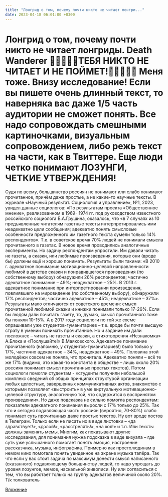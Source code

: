 ```yaml
---
title: "Лонгрид о том, почему почти никто не читает лонгри..."
date: 2023-04-18 06:01:00 +0300
---
```


Лонгрид о том, почему почти никто не читает лонгриды.
Death Wanderer
👺👺👺👺👺ТЕБЯ НИКТО НЕ ЧИТАЕТ И НЕ ПОЙМЕТ!👺👺👺👺👺
Меня тоже. Внизу исследование!
Если вы пишете очень длинный текст, то наверняка вас даже 1/5 часть аудитории не сможет понять. Все надо сопровождать смешными картиночками, визуальным сопровождением, либо режь текст на части, как в Твиттере. Еще люди четко понимают ЛОЗУНГИ, ЧЕТКИЕ УТВЕРЖДЕНИЯ!
====================================
Судя по всему, большинство россиян не понимают или слабо понимают прочитанное, причём даже простые, а не какие-то научные тексты.
В журнале «Научный результат. Социология и управление», №1, 2023, увидел данные социологов:
«По результатам проекта «Общественное мнение», реализованном в 1969- 1974 гг. под руководством известного российского социолога Б.А.Грушина, оказалось, что «в 7 случаях из 10 предъявленные читателям газетные тексты интерпретировались ими неадекватно цели сообщения; адекватно понять смысловые особенности предложенного им газетного текста сумели только 14% респондентов».
Т.е. в советское время 70% людей не понимали смысла прочитанного в газетах.
В новое время проводились аналогичные эксперименты. Но задачу респондентам упростили. Им давали читать не газеты, а сказки, или любимые произведения, которые они (вроде бы) должны ещё и хорошо понимать. Результаты были такими:
«В 2010 г. адекватное понимание мотивационно-целевой направленности любимой в детстве сказки и понравившегося произведения (по собственному выбору) обнаружили 26% респондентов; частично адекватное понимание – 49%; неадекватное – 25%. В 2013 г. адекватное понимание при интерпретировании произведения, повлиявшего на мировидение (по собственному выбору), обнаружили 17% респондентов; частично адекватное – 45%; неадекватное – 37%».
Результаты мало отличаются от советского времени: смысл прочитанной любимой сказки и книжки понимали только 17-26%. Если бы людям дали почитать газету, то, думаю, смысл прочитанного тоже бы поняли 10-15%.
А в 2017 году социологи по той же схеме опрашивали уже студентов-гуманитариев – т.е. вроде бы почти высшую страту в умении понимать прочитанное. Но и задание им дали посложнее – читать не газеты и сказки, а стихотворения «Незнакомка» А.Блока и «Послушайте!» В.Маяковского. Адекватное понимание прочитанного (напомню, у студентов-гуманитариев!) было только у 17%, частично адекватное – 34%, неадекватное – 49%. Половина этой молодёжи совсем не поняла, что прочитала. Адекватно поняли – всё те же 17% (видимо, это какая-то константа в обществе – лишь около 20% россиян понимает смысл прочитанных простых текстов).
Потом социологи помогли студентам - «студенты получили небольшой комплекс сведений об общих принципах структурой организации любых целостных, завершенных коммуникативных актов, знакомство с которыми позволяет «выстроить» в уме виртуальную мотивационно-целевой структуру, аналогичную той, что содержится в воспринятом произведении». Но даже подсказка не сильно помогла респондентам: показатели адекватного понимания выросли с 17% только до 25%.
Так что и сегодня подавляющая часть россиян (вероятно, 70-80%) слабо понимает суть прочитанных даже простых текстов. Ну вот вроде постов в Телеграм. Только если не писать их в виде листовки – «да здравствует!», «долой!», «расстрелять!», «на кол!» и т.п. Или тексты должны заменять мемы.
Многим, как показывают другие исследования, для понимания нужна подсказка в виде визуала – где суть уже услышанного помогает понять эмоция, настроение рассказчика, музыка, инфографика. Примерно как простолюдинам в немом кино помогала понять увиденное на экране музыка тапёра.
Так что если у вас стоит задача по максимум донести смысл написанного (сказанного) подавляющему большинству людей, то надо упрощать до уровня лозунгов, мемов, наскальной живописи. Ну или согласиться с тем, что вы работает только на группу адекватов величиной около 20%.
Т/к толкователь

[Вложение](https://vk.com/photo772931859_457239098)

